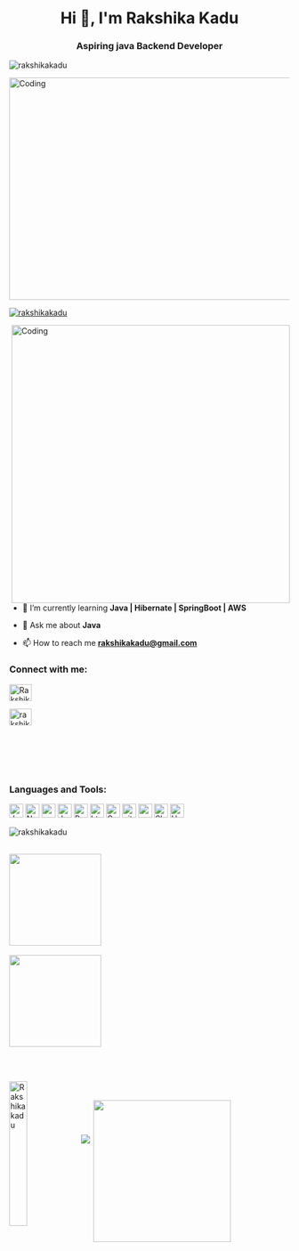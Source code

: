 <h1 align="center">Hi 👋, I'm Rakshika Kadu</h1>
<h3 align="center">Aspiring java Backend Developer</h3>
<p align="left"> <img src="https://komarev.com/ghpvc/?username=rakshikakadu&label=Profile%20views&color=0e75b6&style=flat" alt="rakshikakadu" /> </p>
<img src="https://1jpbifjq6sjdx.cdn.shift8web.ca/wp-content/uploads/2020/06/java-development-services.jpg" alt="Coding" width="1000px" height="400px" align="center" />


<br>
<p align="left"> <a href="https://github.com/ryo-ma/github-profile-trophy"><img src="https://github-profile-trophy.vercel.app/?username=rakshikakadu" alt="rakshikakadu" /></a> </p>

 <img src="https://mir-s3-cdn-cf.behance.net/project_modules/disp/601014116770475.6068beff4640a.gif" alt="Coding" width="500px" align="right"  />
 
 <br><br>
 
- 🌱 I’m currently learning **Java | Hibernate | SpringBoot | AWS**

- 💬 Ask me about **Java**

- 📫 How to reach me **rakshikakadu@gmail.com**



<h3 align="left">Connect with me:</h3>
<p align="left" style="display="flex" ">

<a href="https://linkedin.com/in/rakshika-kadu-a492b5235" target="blank"><img align="center" src="https://raw.githubusercontent.com/rahuldkjain/github-profile-readme-generator/master/src/images/icons/Social/linked-in-alt.svg" alt="Rakshika Kadu" height="30" width="40" /></a>

<a href="https://www.hackerrank.com/rakshikakadu" target="blank"><img align="center" src="https://raw.githubusercontent.com/rahuldkjain/github-profile-readme-generator/master/src/images/icons/Social/hackerrank.svg" alt="rakshikakadu" height="30" width="40" /></a>

</p>
<br><br><br><br>
<h3 align="left">Languages and Tools:</h3>
<p>
<img alt="Javascript" src="https://img.shields.io/badge/JavaScript-323330?style=for-the-badge&logo=javascript&logoColor=F7DF1E"  height="25px"/>

<img alt="Nodejs" src="https://img.shields.io/badge/Node.js-339933?style=for-the-badge&logo=nodedotjs&logoColor=white"  height="25px"/>
<img alt="npm" src="https://img.shields.io/badge/NPM-323330.svg?style=for-the-badge&logo=npm&logoColor=white" height="25px"/>


<img alt="Java" src="https://img.shields.io/badge/JAVA-F7B93E?style=for-the-badge&logo=java&logoColor=white" height="25px"/>
<img alt="Bootstrap" src="https://img.shields.io/badge/Bootstrap-563D7C?style=for-the-badge&logo=bootstrap&logoColor=white" height="25px"/>


<img alt="html5" src="https://img.shields.io/badge/HTML5-E34F26?style=for-the-badge&logo=html5&logoColor=white" height="25px"/>
<img alt="Css3" src="https://img.shields.io/badge/CSS3-1572B6?style=for-the-badge&logo=css3&logoColor=white" height="25px"/>
<img alt="git" src="https://img.shields.io/badge/-Git-F05032?style=flat-square&logo=git&logoColor=white" height="25px"/>

<img alt="postman" src="https://img.shields.io/badge/Postman-FF6C37?style=for-the-badge&logo=Postman&logoColor=white" height="25px"/>
<img alt="Sb" src="https://img.shields.io/badge/Spring Boot-339933?style=for-the-badge&logo=Springboot&logoColor=white" height="25px"/>
<img alt="Hybernate" src="https://img.shields.io/badge/Hybernate-323330?style=for-the-badge&logo=Hybernate&logoColor=F7DF1E"  height="25px"/>
</p>



<p><img align="left" src="https://github-readme-stats.vercel.app/api/top-langs?username=rakshikakadu&show_icons=true&locale=en&layout=compact" alt="rakshikakadu" /></p>
<br><br>


  
   <img height="165em" src="https://github-readme-streak-stats.herokuapp.com/?user=rakshikakadu&show_icons=true&hide_border=true&&count_private=true&include_all_commits=true"/>  </br></br>
          <img height="165em" src="https://github-readme-stats.vercel.app/api?username=rakshikakadu&show_icons=true&hide_border=true&&count_private=true&include_all_commits=true" />


  </br></br>
  

  <img align="left" src="https://github-readme-stats.vercel.app/api/top-langs/?username=rakshikakadu&theme=radical&langs_count=8" alt="Rakshikakadu" height="260px" width="25%" />
  </br></br>
  <img align="right" src="https://activity-graph.herokuapp.com/graph?username=rakshikakadu&theme=gruvbox&hide_border=true&area=true" height="255px" width="70%"/>

</br></br>
  
 <img  src="https://raw.githubusercontent.com/Trilokia/Trilokia/379277808c61ef204768a61bbc5d25bc7798ccf1/bottom_header.svg" />
